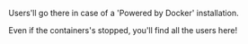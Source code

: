 Users'll go there in case of a 'Powered by Docker' installation.

Even if the containers's stopped, you'll find all the users here!